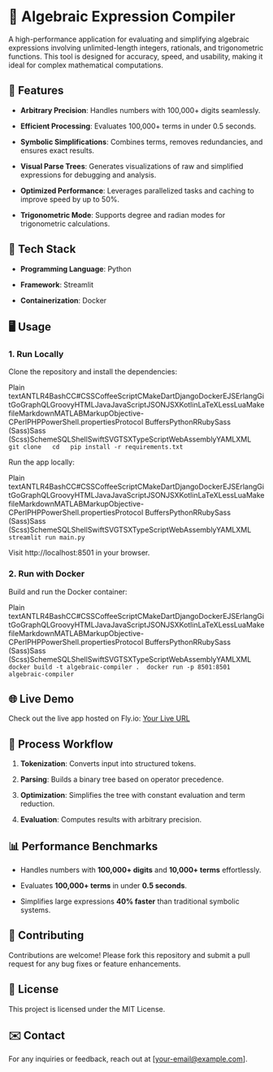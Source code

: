 🔢 Algebraic Expression Compiler
================================

A high-performance application for evaluating and simplifying algebraic expressions involving unlimited-length integers, rationals, and trigonometric functions. This tool is designed for accuracy, speed, and usability, making it ideal for complex mathematical computations.

🚀 Features
-----------

*   **Arbitrary Precision**: Handles numbers with 100,000+ digits seamlessly.
    
*   **Efficient Processing**: Evaluates 100,000+ terms in under 0.5 seconds.
    
*   **Symbolic Simplifications**: Combines terms, removes redundancies, and ensures exact results.
    
*   **Visual Parse Trees**: Generates visualizations of raw and simplified expressions for debugging and analysis.
    
*   **Optimized Performance**: Leverages parallelized tasks and caching to improve speed by up to 50%.
    
*   **Trigonometric Mode**: Supports degree and radian modes for trigonometric calculations.
    

🔧 Tech Stack
-------------

*   **Programming Language**: Python
    
*   **Framework**: Streamlit
    
*   **Containerization**: Docker
    

🖥️ Usage
---------

### 1\. **Run Locally**

Clone the repository and install the dependencies:

Plain textANTLR4BashCC#CSSCoffeeScriptCMakeDartDjangoDockerEJSErlangGitGoGraphQLGroovyHTMLJavaJavaScriptJSONJSXKotlinLaTeXLessLuaMakefileMarkdownMATLABMarkupObjective-CPerlPHPPowerShell.propertiesProtocol BuffersPythonRRubySass (Sass)Sass (Scss)SchemeSQLShellSwiftSVGTSXTypeScriptWebAssemblyYAMLXML`   git clone   cd   pip install -r requirements.txt   `

Run the app locally:

Plain textANTLR4BashCC#CSSCoffeeScriptCMakeDartDjangoDockerEJSErlangGitGoGraphQLGroovyHTMLJavaJavaScriptJSONJSXKotlinLaTeXLessLuaMakefileMarkdownMATLABMarkupObjective-CPerlPHPPowerShell.propertiesProtocol BuffersPythonRRubySass (Sass)Sass (Scss)SchemeSQLShellSwiftSVGTSXTypeScriptWebAssemblyYAMLXML`   streamlit run main.py   `

Visit http://localhost:8501 in your browser.

### 2\. **Run with Docker**

Build and run the Docker container:

Plain textANTLR4BashCC#CSSCoffeeScriptCMakeDartDjangoDockerEJSErlangGitGoGraphQLGroovyHTMLJavaJavaScriptJSONJSXKotlinLaTeXLessLuaMakefileMarkdownMATLABMarkupObjective-CPerlPHPPowerShell.propertiesProtocol BuffersPythonRRubySass (Sass)Sass (Scss)SchemeSQLShellSwiftSVGTSXTypeScriptWebAssemblyYAMLXML`   docker build -t algebraic-compiler .  docker run -p 8501:8501 algebraic-compiler   `

🌐 Live Demo
------------

Check out the live app hosted on Fly.io: [Your Live URL](https://<your-app-name>.fly.dev/)

📜 Process Workflow
-------------------

1.  **Tokenization**: Converts input into structured tokens.
    
2.  **Parsing**: Builds a binary tree based on operator precedence.
    
3.  **Optimization**: Simplifies the tree with constant evaluation and term reduction.
    
4.  **Evaluation**: Computes results with arbitrary precision.
    

📊 Performance Benchmarks
-------------------------

*   Handles numbers with **100,000+ digits** and **10,000+ terms** effortlessly.
    
*   Evaluates **100,000+ terms** in under **0.5 seconds**.
    
*   Simplifies large expressions **40% faster** than traditional symbolic systems.
    

🤝 Contributing
---------------

Contributions are welcome! Please fork this repository and submit a pull request for any bug fixes or feature enhancements.

📄 License
----------

This project is licensed under the MIT License.

✉️ Contact
----------

For any inquiries or feedback, reach out at \[[your-email@example.com](mailto:your-email@example.com)\].